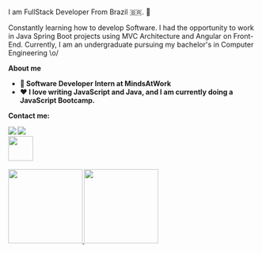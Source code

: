 <br>

I am FullStack Developer From Brazil 🇧🇷. 👋 

Constantly learning how to develop Software. I had the opportunity to work in Java Spring Boot projects using MVC Architecture and Angular on Front-End.
Currently, I am an undergraduate pursuing my bachelor's in Computer Engineering \o/
<br>


<b> About me

- 💼 Software Developer Intern at MindsAtWork
- ❤️ I love writing JavaScript and Java, and I am currently doing a JavaScript Bootcamp.

<b> Contact me:
<div> 
  <a href = "mailto:marcellemoraesdantas@gmail.com"><img src="https://img.shields.io/badge/-Gmail-%23333?style=for-the-badge&logo=gmail&logoColor=red" target="_blank"></a>
  <a href="https://www.linkedin.com/in/marcelle-dantas-47456a145/" target="_blank"><img src="https://img.shields.io/badge/-LinkedIn-%230077B5?style=for-the-badge&logo=linkedin&logoColor=white" target="_blank"></a> 
</div>

<img src="https://media.giphy.com/media/12oufCB0MyZ1Go/giphy.gif" width="50">
<div style="display: inline_block"><br>
  <a href="https://github.com/marcelledantas">
  <img height="150em" src="https://github-readme-stats.vercel.app/api?username=marcelledantas&show_icons=true&theme=dracula&include_all_commits=true&count_private=false"/>
    <img height="150em" src="https://github-readme-stats.vercel.app/api/top-langs/?username=marcelledantas&layout=compact&langs_count=7&theme=dracula"/>
</div>

</td></tr></table>  

  




